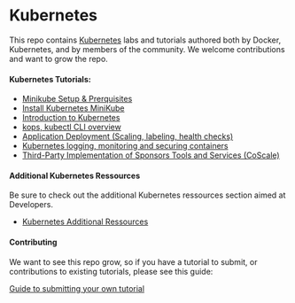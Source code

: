 # Kubernetes

This repo contains [Kubernetes](https://kubernetes.io) labs and tutorials authored both by Docker, Kubernetes, and by members of the community. We welcome contributions and want to grow the repo.

#### Kubernetes Tutorials:

* [Minikube Setup & Prerquisites](https://kubernetes.io/docs/tasks/tools/install-minikube/)
* [Install Kubernetes MiniKube](https://kubernetes.io/docs/getting-started-guides/minikube/)
* [Introduction to Kubernetes](https://kubernetes.io/docs/tutorials/stateless-application/hello-minikube/)
* [kops, kubectl CLI overview](https://kubernetes.io/docs/user-guide/walkthrough/)
* [Application Deployment (Scaling, labeling, health checks)](https://kubernetes.io/docs/user-guide/walkthrough/k8s201/)
* [Kubernetes logging, monitoring and securing containers](https://kubernetes.io/docs/tasks/debug-application-cluster/core-metrics-pipeline/)
* [Third-Party Implementation of Sponsors Tools and Services (CoScale)](third-party-coscale.md)

#### Additional Kubernetes Ressources

Be sure to check out the additional Kubernetes ressources section aimed at Developers.

* [Kubernetes Additional Ressources](additional-ressources/)


#### Contributing

We want to see this repo grow, so if you have a tutorial to submit, or contributions to existing tutorials, please see this guide:

[Guide to submitting your own tutorial](contribute.md)
